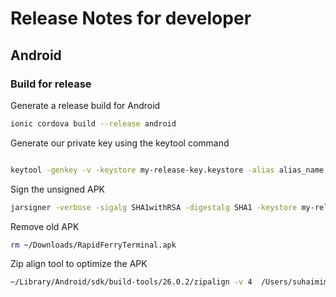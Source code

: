 # Release Notes for developer

## Android

### Build for release

Generate a release build for Android

```bash
ionic cordova build --release android

```

Generate our private key using the keytool command

```bash

keytool -genkey -v -keystore my-release-key.keystore -alias alias_name -keyalg RSA -keysize 2048 -validity 10000

```

Sign the unsigned APK

```bash
jarsigner -verbose -sigalg SHA1withRSA -digestalg SHA1 -keystore my-release-key.keystore /Users/suhaimimaidin/Documents/Projects/ionic2-rapidferryterminal/platforms/android/build/outputs/apk/release/android-release-unsigned.apk alias_name

```
Remove old APK

```bash
rm ~/Downloads/RapidFerryTerminal.apk
```

Zip align tool to optimize the APK

```bash
~/Library/Android/sdk/build-tools/26.0.2/zipalign -v 4  /Users/suhaimimaidin/Documents/Projects/ionic2-rapidferryterminal/platforms/android/build/outputs/apk/release/android-release-unsigned.apk ~/Downloads/RapidFerryTerminal.apk
```
